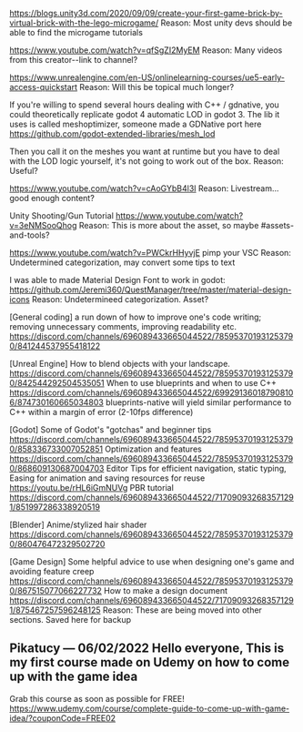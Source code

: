 https://blogs.unity3d.com/2020/09/09/create-your-first-game-brick-by-virtual-brick-with-the-lego-microgame/
Reason: Most unity devs should be able to find the microgame tutorials

https://www.youtube.com/watch?v=qfSgZI2MyEM
Reason: Many videos from this creator--link to channel?

https://www.unrealengine.com/en-US/onlinelearning-courses/ue5-early-access-quickstart
Reason: Will this be topical much longer?

If you're willing to spend several hours dealing with C++ / gdnative, you could theoretically replicate godot 4 automatic LOD in godot 3.
The lib it uses is called meshoptimizer, someone made a GDNative port here https://github.com/godot-extended-libraries/mesh_lod

Then you call it on the meshes you want at runtime but you have to deal with the LOD logic yourself, it's not going to work out of the box.
Reason: Useful?

https://www.youtube.com/watch?v=cAoGYbB4l3I
Reason: Livestream... good enough content?

Unity Shooting/Gun Tutorial https://www.youtube.com/watch?v=3eNMSooQhog
Reason: This is more about the asset, so maybe #assets-and-tools?

https://www.youtube.com/watch?v=PWCkrHHyvjE pimp your VSC
Reason: Undetermined categorization, may convert some tips to text

I was able to made Material Design Font to work in godot:
https://github.com/Jeremi360/QuestManager/tree/master/material-design-icons
Reason: Undetermineed categorization.  Asset?

[General coding]
a run down of how to improve one's code writing; removing unnecessary comments, improving readability etc.
https://discord.com/channels/696089433665044522/785953701931253790/841244537955418122

[Unreal Engine]
How to blend objects with your landscape.
https://discord.com/channels/696089433665044522/785953701931253790/842544292504535051
When to use blueprints and when to use C++
https://discord.com/channels/696089433665044522/699291360187908106/874730160665034803
      blueprints-native will yield similar performance to C++ within a margin of error (2-10fps difference)

[Godot]
Some of Godot's "gotchas" and beginner tips
https://discord.com/channels/696089433665044522/785953701931253790/858336733007052851
Optimization and features
https://discord.com/channels/696089433665044522/785953701931253790/868609130687004703
Editor Tips for efficient navigation, static typing, Easing for animation and saving resources for reuse
https://youtu.be/rHL6iGmNUVg
PBR tutorial
https://discord.com/channels/696089433665044522/717090932683571291/851997286338920519

[Blender]
Anime/stylized hair shader
https://discord.com/channels/696089433665044522/785953701931253790/860476472329502720

[Game Design]
Some helpful advice to use when designing one's game and avoiding feature creep
https://discord.com/channels/696089433665044522/785953701931253790/867515077066227732
How to make a design document
https://discord.com/channels/696089433665044522/717090932683571291/875467257596248125 
Reason: These are being moved into other sections.  Saved here for backup

Pikatucy
 — 
06/02/2022
Hello everyone, This is my first course made on Udemy on how to come up with the game idea
----
Grab this course as soon as possible for FREE!
https://www.udemy.com/course/complete-guide-to-come-up-with-game-idea/?couponCode=FREE02
